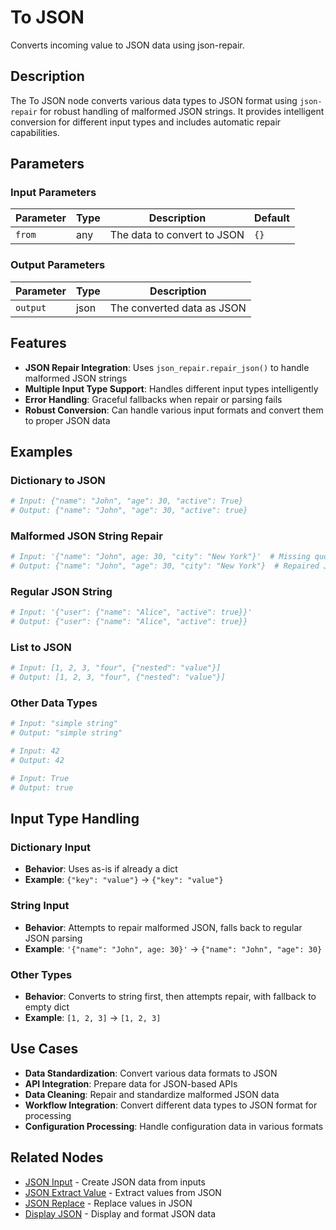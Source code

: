 # To JSON

Converts incoming value to JSON data using json-repair.

## Description

The To JSON node converts various data types to JSON format using `json-repair` for robust handling of malformed JSON strings. It provides intelligent conversion for different input types and includes automatic repair capabilities.

## Parameters

### Input Parameters

| Parameter | Type | Description                 | Default |
| --------- | ---- | --------------------------- | ------- |
| `from`    | any  | The data to convert to JSON | `{}`    |

### Output Parameters

| Parameter | Type | Description                |
| --------- | ---- | -------------------------- |
| `output`  | json | The converted data as JSON |

## Features

- **JSON Repair Integration**: Uses `json_repair.repair_json()` to handle malformed JSON strings
- **Multiple Input Type Support**: Handles different input types intelligently
- **Error Handling**: Graceful fallbacks when repair or parsing fails
- **Robust Conversion**: Can handle various input formats and convert them to proper JSON data

## Examples

### Dictionary to JSON

```python
# Input: {"name": "John", "age": 30, "active": True}
# Output: {"name": "John", "age": 30, "active": true}
```

### Malformed JSON String Repair

```python
# Input: '{"name": "John", age: 30, "city": "New York"}'  # Missing quotes around age
# Output: {"name": "John", "age": 30, "city": "New York"}  # Repaired JSON
```

### Regular JSON String

```python
# Input: '{"user": {"name": "Alice", "active": true}}'
# Output: {"user": {"name": "Alice", "active": true}}
```

### List to JSON

```python
# Input: [1, 2, 3, "four", {"nested": "value"}]
# Output: [1, 2, 3, "four", {"nested": "value"}]
```

### Other Data Types

```python
# Input: "simple string"
# Output: "simple string"

# Input: 42
# Output: 42

# Input: True
# Output: true
```

## Input Type Handling

### Dictionary Input

- **Behavior**: Uses as-is if already a dict
- **Example**: `{"key": "value"}` → `{"key": "value"}`

### String Input

- **Behavior**: Attempts to repair malformed JSON, falls back to regular JSON parsing
- **Example**: `'{"name": "John", age: 30}'` → `{"name": "John", "age": 30}`

### Other Types

- **Behavior**: Converts to string first, then attempts repair, with fallback to empty dict
- **Example**: `[1, 2, 3]` → `[1, 2, 3]`

## Use Cases

- **Data Standardization**: Convert various data formats to JSON
- **API Integration**: Prepare data for JSON-based APIs
- **Data Cleaning**: Repair and standardize malformed JSON data
- **Workflow Integration**: Convert different data types to JSON format for processing
- **Configuration Processing**: Handle configuration data in various formats

## Related Nodes

- [JSON Input](../json/json_input.md) - Create JSON data from inputs
- [JSON Extract Value](../json/json_extract_value.md) - Extract values from JSON
- [JSON Replace](../json/json_replace.md) - Replace values in JSON
- [Display JSON](../json/display_json.md) - Display and format JSON data
